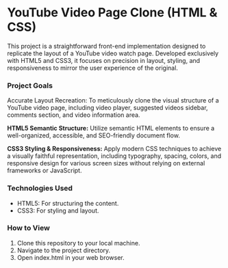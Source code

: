 # YouTube Video Page Clone (HTML & CSS)
This project is a straightforward front-end implementation designed to replicate the layout of a YouTube video watch page. Developed exclusively with HTML5 and CSS3, it focuses on precision in layout, styling, and responsiveness to mirror the user experience of the original.

### Project Goals
Accurate Layout Recreation: To meticulously clone the visual structure of a YouTube video page, including video player, suggested videos sidebar, comments section, and video information area.

<strong>HTML5 Semantic Structure:</strong> Utilize semantic HTML elements to ensure a well-organized, accessible, and SEO-friendly document flow.

<strong>CSS3 Styling & Responsiveness:</strong> Apply modern CSS techniques to achieve a visually faithful representation, including typography, spacing, colors, and responsive design for various screen sizes without relying on external frameworks or JavaScript.

### Technologies Used
<ul>
    <li>HTML5: For structuring the content.</li>
    <li>CSS3: For styling and layout.</li>
</ul>

### How to View

<ol>
    <li>Clone this repository to your local machine.</li>
    <li>Navigate to the project directory.</li>
    <li>Open index.html in your web browser.</li>
</ol>